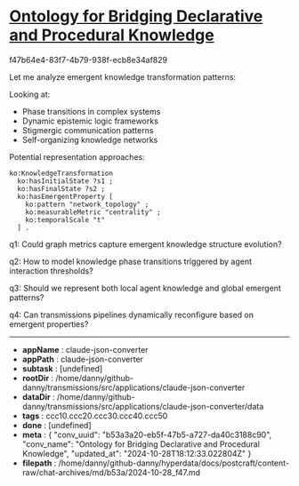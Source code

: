# [Ontology for Bridging Declarative and Procedural Knowledge](https://claude.ai/chat/b53a3a20-eb5f-47b5-a727-da40c3188c90)

f47b64e4-83f7-4b79-938f-ecb8e34af829

 Let me analyze emergent knowledge transformation patterns:

Looking at:
- Phase transitions in complex systems
- Dynamic epistemic logic frameworks
- Stigmergic communication patterns
- Self-organizing knowledge networks

Potential representation approaches:
```turtle
ko:KnowledgeTransformation
  ko:hasInitialState ?s1 ;
  ko:hasFinalState ?s2 ;
  ko:hasEmergentProperty [
    ko:pattern "network_topology" ;
    ko:measurableMetric "centrality" ;
    ko:temporalScale "t" 
  ] .
```

q1: Could graph metrics capture emergent knowledge structure evolution?

q2: How to model knowledge phase transitions triggered by agent interaction thresholds?

q3: Should we represent both local agent knowledge and global emergent patterns?

q4: Can transmissions pipelines dynamically reconfigure based on emergent properties?

---

* **appName** : claude-json-converter
* **appPath** : claude-json-converter
* **subtask** : [undefined]
* **rootDir** : /home/danny/github-danny/transmissions/src/applications/claude-json-converter
* **dataDir** : /home/danny/github-danny/transmissions/src/applications/claude-json-converter/data
* **tags** : ccc10.ccc20.ccc30.ccc40.ccc50
* **done** : [undefined]
* **meta** : {
  "conv_uuid": "b53a3a20-eb5f-47b5-a727-da40c3188c90",
  "conv_name": "Ontology for Bridging Declarative and Procedural Knowledge",
  "updated_at": "2024-10-28T18:12:33.022804Z"
}
* **filepath** : /home/danny/github-danny/hyperdata/docs/postcraft/content-raw/chat-archives/md/b53a/2024-10-28_f47.md